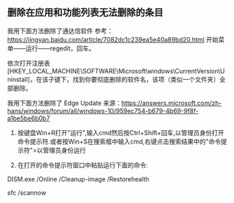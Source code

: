 ## 删除在应用和功能列表无法删除的条目

我用下面方法删除了通达信软件
参考：https://jingyan.baidu.com/article/7082dc1c239ea5e40a89bd20.html 
开始菜单——运行——regedit，回车。

依次打开注册表[HKEY_LOCAL_MACHINE\SOFTWARE\Microsoft\windows\CurrentVersion\Uninstall]，在该子键下，找到你要彻底删除的软件名，该项（类似一个文件夹）全部删除。



我用下面方法删除了 Edge Update
来源：https://answers.microsoft.com/zh-hans/windows/forum/all/windows-10/959ec754-b679-4b69-9f8f-a1be5be6b0b7

1. 按键盘Win+R打开"运行",输入cmd然后按Ctrl+Shift+回车,以管理员身份打开命令提示符.或者按Win+S在搜索框中输入cmd,右键点击搜索结果中的"命令提示符">以管理员身份运行

2. 在打开的命令提示符窗口中粘贴运行下面的命令:

DISM.exe /Online /Cleanup-image /Restorehealth

sfc /scannow